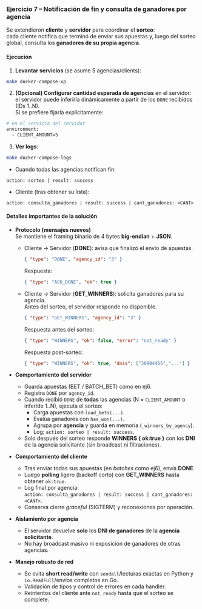 ### Ejercicio 7 – Notificación de fin y consulta de ganadores por agencia

Se extendieron **cliente** y **servidor** para coordinar el **sorteo**:  
cada cliente notifica que terminó de enviar sus apuestas y, luego del sorteo global, consulta los **ganadores de su propia agencia**.

#### Ejecución

1) **Levantar servicios** (se asume 5 agencias/clients):
```bash
make docker-compose-up
```

2) **(Opcional) Configurar cantidad esperada de agencias** en el servidor:  
el servidor puede inferirla dinámicamente a partir de los `DONE` recibidos (IDs 1..N).  
Si se prefiere fijarla explícitamente:
```bash
# en el servicio del servidor
environment:
  - CLIENT_AMOUNT=5
```

3) **Ver logs**:
```bash
make docker-compose-logs
```
- Cuando todas las agencias notifican fin:
```
action: sorteo | result: success
```
- Cliente (tras obtener su lista):
```
action: consulta_ganadores | result: success | cant_ganadores: <CANT>
```

#### Detalles importantes de la solución

- **Protocolo (mensajes nuevos)**  
  Se mantiene el framing binario de 4 bytes **big-endian** + **JSON**.
  - Cliente → Servidor (**DONE**): avisa que finalizó el envío de apuestas.
    ```json
    { "type": "DONE", "agency_id": "3" }
    ```
    Respuesta:
    ```json
    { "type": "ACK_DONE", "ok": true }
    ```
  - Cliente → Servidor (**GET_WINNERS**): solicita ganadores para su agencia.  
    Antes del sorteo, el servidor responde no disponible.
    ```json
    { "type": "GET_WINNERS", "agency_id": "3" }
    ```
    Respuesta antes del sorteo:
    ```json
    { "type": "WINNERS", "ok": false, "error": "not_ready" }
    ```
    Respuesta post-sorteo:
    ```json
    { "type": "WINNERS", "ok": true, "dnis": ["30904465","..."] }
    ```

- **Comportamiento del servidor**
  - Guarda apuestas (BET / BATCH_BET) como en ej6.
  - Registra `DONE` por `agency_id`.  
  - Cuando recibió `DONE` de **todas** las agencias (N = `CLIENT_AMOUNT` o inferido 1..N), ejecuta el sorteo:
    - Carga apuestas con `load_bets(...)`.
    - Evalúa ganadores con `has_won(...)`.
    - Agrupa por **agencia** y guarda en memoria (`_winners_by_agency`).
    - Log: `action: sorteo | result: success`.
  - Solo después del sorteo responde **WINNERS { ok:true }** con los **DNI** de la agencia solicitante (sin broadcast ni filtraciones).

- **Comportamiento del cliente**
  - Tras enviar todas sus apuestas (en *batches* como ej6), envía **DONE**.
  - Luego **polling** ligero (backoff corto) con **GET_WINNERS** hasta obtener `ok:true`.
  - Log final por agencia:  
    `action: consulta_ganadores | result: success | cant_ganadores: <CANT>`.
  - Conserva cierre *graceful* (SIGTERM) y reconexiones por operación.

- **Aislamiento por agencia**
  - El servidor devuelve **solo** los **DNI de ganadores** de la **agencia solicitante**.  
  - No hay broadcast masivo ni exposición de ganadores de otras agencias.

- **Manejo robusto de red**
  - Se evita **short read/write** con `sendall`/lecturas exactas en Python y `io.ReadFull`/envíos completos en Go.
  - Validación de tipos y control de errores en cada handler.
  - Reintentos del cliente ante `not_ready` hasta que el sorteo se complete.


